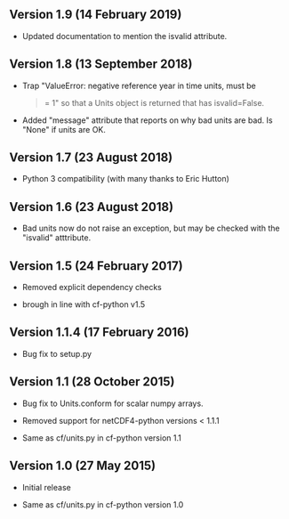 Version 1.9 (14 February 2019)
------------------------------

* Updated documentation to mention the isvalid attribute.
	
Version 1.8 (13 September 2018)
-------------------------------

* Trap "ValueError: negative reference year in time units, must be
  >= 1" so that a Units object is returned that has isvalid=False.

* Added "message" attribute that reports on why bad units are
  bad. Is "None" if units are OK.
	
Version 1.7 (23 August 2018)
----------------------------

* Python 3 compatibility (with many thanks to Eric Hutton)

Version 1.6 (23 August 2018)
----------------------------

* Bad units now do not raise an exception, but may be checked with
  the "isvalid" atttribute.	

Version 1.5 (24 February 2017)
------------------------------

* Removed explicit dependency checks

* brough in line with cf-python v1.5
	
Version 1.1.4 (17 February 2016)
--------------------------------

* Bug fix to setup.py
	
Version 1.1 (28 October 2015)
-----------------------------

* Bug fix to Units.conform for scalar numpy arrays.

* Removed support for netCDF4-python versions < 1.1.1

* Same as cf/units.py in cf-python version 1.1

Version 1.0 (27 May 2015)
-------------------------

* Initial release

* Same as cf/units.py in cf-python version 1.0
